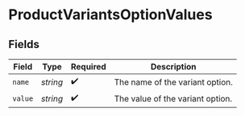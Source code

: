 # ProductVariantsOptionValues


## Fields

| Field                            | Type                             | Required                         | Description                      |
| -------------------------------- | -------------------------------- | -------------------------------- | -------------------------------- |
| `name`                           | *string*                         | :heavy_check_mark:               | The name of the variant option.  |
| `value`                          | *string*                         | :heavy_check_mark:               | The value of the variant option. |